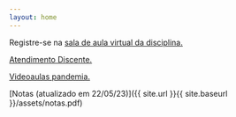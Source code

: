 ```yaml
---
layout: home
---
```


Registre-se na [sala de aula virtual da disciplina.](https://classroom.google.com/c/NTQzNzU5MTE3MzMw?cjc=hynt4ld)

[Atendimento Discente.](https://danielsaad.com/contato)

[Videoaulas pandemia.](https://www.youtube.com/playlist?list=PLmByXagFhf0MuB8Bpm5TvJRArisvBTT61)

[Notas (atualizado em 22/05/23)]({{ site.url }}{{ site.baseurl }}/assets/notas.pdf)